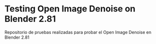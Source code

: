 # Testing Open Image Denoise on Blender 2.81
Repositorio de pruebas realizadas para probar el Open Image Denoise en Blender 2.81
